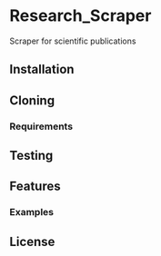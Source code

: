 # Research_Scraper
Scraper for scientific publications

## Installation
## Cloning
### Requirements

## Testing

## Features

### Examples

## License

